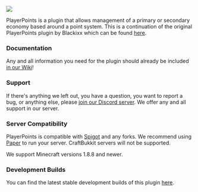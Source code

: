![](https://imgur.com/TFTzDud.png)

PlayerPoints is a plugin that allows management of a primary or secondary economy based around a point system. This is a continuation of the original PlayerPoints plugin by Blackixx which can be found [here](https://github.com/Mitsugaru/PlayerPoints).

### Documentation
Any and all information you need for the plugin should already be included [in our Wiki](https://github.com/Rosewood-Development/PlayerPoints/wiki)!

### Support
If there's anything we left out, you have a question, you want to report a bug, or anything else, please [join our Discord server](https://discord.gg/MgUsTBK).  We offer any and all support in our server.

### Server Compatibility
PlayerPoints is compatible with [Spigot](https://www.spigotmc.org/) and any forks.  We recommend using [Paper](https://papermc.io/) to run your server.  CraftBukkit servers will not be supported.

We support Minecraft versions 1.8.8 and newer.

### Development Builds

You can find the latest stable development builds of this plugin [here](https://jenkins.rosewooddev.io/job/Rosewood%20Development/job/PlayerPoints/lastStableBuild/).
